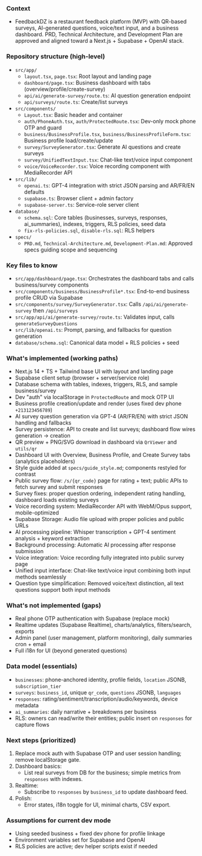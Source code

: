 ### Context
- FeedbackDZ is a restaurant feedback platform (MVP) with QR-based surveys, AI-generated questions, voice/text input, and a business dashboard. PRD, Technical Architecture, and Development Plan are approved and aligned toward a Next.js + Supabase + OpenAI stack.

### Repository structure (high-level)
- `src/app/`
  - `layout.tsx`, `page.tsx`: Root layout and landing page
  - `dashboard/page.tsx`: Business dashboard with tabs (overview/profile/create-survey)
  - `api/ai/generate-survey/route.ts`: AI question generation endpoint
  - `api/surveys/route.ts`: Create/list surveys
- `src/components/`
  - `Layout.tsx`: Basic header and container
  - `auth/PhoneAuth.tsx`, `auth/ProtectedRoute.tsx`: Dev-only mock phone OTP and guard
  - `business/BusinessProfile.tsx`, `business/BusinessProfileForm.tsx`: Business profile load/create/update
  - `survey/SurveyGenerator.tsx`: Generate AI questions and create surveys
  - `survey/UnifiedTextInput.tsx`: Chat-like text/voice input component
  - `voice/VoiceRecorder.tsx`: Voice recording component with MediaRecorder API
- `src/lib/`
  - `openai.ts`: GPT-4 integration with strict JSON parsing and AR/FR/EN defaults
  - `supabase.ts`: Browser client + admin factory
  - `supabase-server.ts`: Service-role server client
- `database/`
  - `schema.sql`: Core tables (businesses, surveys, responses, ai_summaries), indexes, triggers, RLS policies, seed data
  - `fix-rls-policies.sql`, `disable-rls.sql`: RLS helpers
- `specs/`
  - `PRD.md`, `Technical-Architecture.md`, `Development-Plan.md`: Approved specs guiding scope and sequencing

### Key files to know
- `src/app/dashboard/page.tsx`: Orchestrates the dashboard tabs and calls business/survey components
- `src/components/business/BusinessProfile*.tsx`: End-to-end business profile CRUD via Supabase
- `src/components/survey/SurveyGenerator.tsx`: Calls `/api/ai/generate-survey` then `/api/surveys`
- `src/app/api/ai/generate-survey/route.ts`: Validates input, calls `generateSurveyQuestions`
- `src/lib/openai.ts`: Prompt, parsing, and fallbacks for question generation
- `database/schema.sql`: Canonical data model + RLS policies + seed

### What's implemented (working paths)
- Next.js 14 + TS + Tailwind base UI with layout and landing page
- Supabase client setup (browser + server/service role)
- Database schema with tables, indexes, triggers, RLS, and sample business/survey
- Dev "auth" via localStorage in `ProtectedRoute` and mock OTP UI
- Business profile creation/update and render (uses fixed dev phone `+213123456789`)
- AI survey question generation via GPT-4 (AR/FR/EN) with strict JSON handling and fallbacks
- Survey persistence: API to create and list surveys; dashboard flow wires generation → creation
- QR preview + PNG/SVG download in dashboard via `QrViewer` and `utils/qr`
- Dashboard UI with Overview, Business Profile, and Create Survey tabs (analytics placeholders)
- Style guide added at `specs/guide_style.md`; components restyled for contrast
- Public survey flow: `/s/{qr_code}` page for rating + text; public APIs to fetch survey and submit responses
- Survey fixes: proper question ordering, independent rating handling, dashboard loads existing surveys
- Voice recording system: MediaRecorder API with WebM/Opus support, mobile-optimized
- Supabase Storage: Audio file upload with proper policies and public URLs
- AI processing pipeline: Whisper transcription + GPT-4 sentiment analysis + keyword extraction
- Background processing: Automatic AI processing after response submission
- Voice integration: Voice recording fully integrated into public survey page
- Unified input interface: Chat-like text/voice input combining both input methods seamlessly
- Question type simplification: Removed voice/text distinction, all text questions support both input methods

### What's not implemented (gaps)
- Real phone OTP authentication with Supabase (replace mock)
- Realtime updates (Supabase Realtime), charts/analytics, filters/search, exports
- Admin panel (user management, platform monitoring), daily summaries cron + email
- Full i18n for UI (beyond generated questions)

### Data model (essentials)
- `businesses`: phone-anchored identity, profile fields, `location` JSONB, `subscription_tier`
- `surveys`: `business_id`, unique `qr_code`, `questions` JSONB, `languages`
- `responses`: rating/sentiment/transcription/audio/keywords, device metadata
- `ai_summaries`: daily narrative + breakdowns per business
- RLS: owners can read/write their entities; public insert on `responses` for capture flows

### Next steps (prioritized)
1. Replace mock auth with Supabase OTP and user session handling; remove localStorage gate.
2. Dashboard basics:
   - List real surveys from DB for the business; simple metrics from `responses` with indexes.
3. Realtime:
   - Subscribe to `responses` by `business_id` to update dashboard feed.
4. Polish:
   - Error states, i18n toggle for UI, minimal charts, CSV export.

### Assumptions for current dev mode
- Using seeded business + fixed dev phone for profile linkage
- Environment variables set for Supabase and OpenAI
- RLS policies are active; dev helper scripts exist if needed


